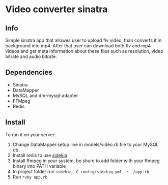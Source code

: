 Video converter sinatra
=======================

Info
----
Simple sinatra app that allowes user to upload flv video,
than converts it in background into mp4. After that user can download both
flv and mp4 videos and get meta information about these files such as
resolution, video bitrate and audio bitrate.

Dependencies
------------
* Sinatra
* DataMapper
* MySQL and dm-mysql-adapter
* FFMpeg
* Redis

Install
-------
To run it on your server:

1. Change DataMapper.setup line in models/video.rb file to your MySQL db.
2. Install redis to use [sidekiq](https://github.com/mperham/sidekiq)
3. Install ffmpeg in your system, be shure to add folder with your ffmpeg binary into PATH variable
3. In project folder run `sidekiq -C config/sidekiq.yml -r ./app.rb`
4. Run `ruby app.rb`